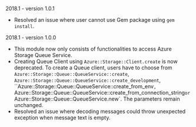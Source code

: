 2018.1 - version 1.0.1
* Resolved an issue where user cannot use Gem package using `gem install`.

2018.1 - version 1.0.0

* This module now only consists of functionalities to access Azure Storage Queue Service.
* Creating Queue Client using `Azure::Storage::Client.create` is now deprecated. To create a Queue client, users have to choose from `Azure::Storage::Queue::QueueService::create`, `Azure::Storage::Queue::QueueService::create_development`, ``Azure::Storage::Queue::QueueService::create_from_env`, `Azure::Storage::Queue::QueueService::create_from_connection_string` or `Azure::Storage::Queue::QueueService.new`. The parameters remain unchanged.
* Resolved an issue where decoding messages could throw unexpected exception when message text is empty.

